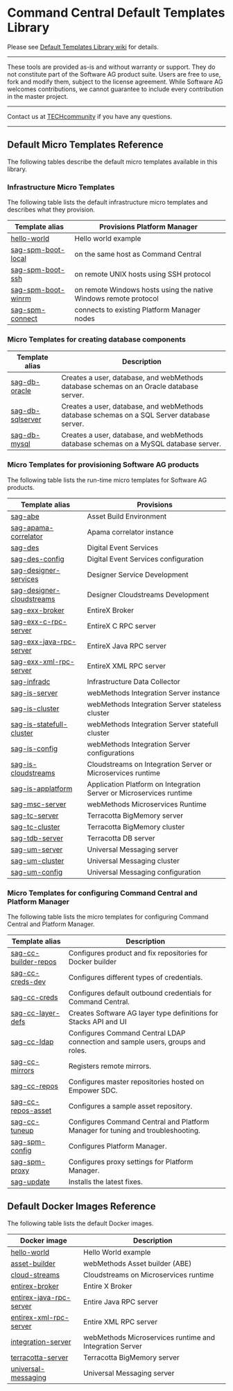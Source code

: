 <!-- Copyright 2013 - 2018 Software AG, Darmstadt, Germany and/or its licensors

   SPDX-License-Identifier: Apache-2.0

    Licensed under the Apache License, Version 2.0 (the "License");
    you may not use this file except in compliance with the License.
    You may obtain a copy of the License at

        http://www.apache.org/licenses/LICENSE-2.0

    Unless required by applicable law or agreed to in writing, software
    distributed under the License is distributed on an "AS IS" BASIS,
     WITHOUT WARRANTIES OR CONDITIONS OF ANY KIND, either express or implied.
     See the License for the specific language governing permissions and

     limitations under the License.                                                  

-->

# Command Central Default Templates Library

Please see [Default Templates Library wiki](https://github.com/SoftwareAG/sagdevops-templates/wiki) for details.

______________________
These tools are provided as-is and without warranty or support. They do not constitute part of the Software AG product suite. Users are free to use, fork and modify them, subject to the license agreement. While Software AG welcomes contributions, we cannot guarantee to include every contribution in the master project.
______________________

Contact us at [TECHcommunity](mailto:technologycommunity@softwareag.com?subject=Github/SoftwareAG) if you have any questions.
______________________

## Default Micro Templates Reference

The following tables describe the default micro templates available in this library.

### Infrastructure Micro Templates

The following table lists the default infrastructure micro templates and describes what they provision.

Template alias | Provisions Platform Manager
-------------------------|--------------------------------
[hello-world](templates/hello-world) | Hello world example
[sag-spm-boot-local](templates/sag-spm-boot-local) | on the same host as Command Central
[sag-spm-boot-ssh](templates/sag-spm-boot-ssh) | on remote UNIX hosts using SSH protocol
[sag-spm-boot-winrm](templates/sag-spm-boot-winrm) | on remote Windows hosts using the native Windows remote protocol
[sag-spm-connect](templates/sag-spm-connect) | connects to existing Platform Manager nodes

### Micro Templates for creating database components

Template alias | Description
-------------------------|--------------------------------
[sag-db-oracle](templates/sag-db-oracle) | Creates a user, database, and webMethods database schemas on an Oracle database server.
[sag-db-sqlserver](templates/sag-db-sqlserver) | Creates a user, database, and webMethods database schemas on a SQL Server database server.
[sag-db-mysql](templates/sag-db-mysql) | Creates a user, database, and webMethods database schemas on a MySQL database server.

### Micro Templates for provisioning Software AG products

The following table lists the run-time micro templates for Software AG products.

Template alias | Provisions
-------------------------|--------------------------------
[sag-abe](templates/sag-abe) | Asset Build Environment
[sag-apama-correlator](templates/sag-apama-correlator) | Apama correlator instance
[sag-des](templates/sag-des) | Digital Event Services
[sag-des-config](templates/sag-des-config) | Digital Event Services configuration
[sag-designer-services](templates/sag-designer-services) | Designer Service Development
[sag-designer-cloudstreams](templates/sag-designer-services) | Designer Cloudstreams Development
[sag-exx-broker](templates/sag-exx-broker) | EntireX Broker
[sag-exx-c-rpc-server](templates/sag-exx-c-rpc-server) | EntireX C RPC server
[sag-exx-java-rpc-server](templates/sag-exx-java-rpc-server) | EntireX Java RPC server
[sag-exx-xml-rpc-server](templates/sag-exx-xml-rpc-server) | EntireX XML RPC server
[sag-infradc](templates/sag-infradc) | Infrastructure Data Collector
[sag-is-server](templates/sag-is-server) | webMethods Integration Server instance
[sag-is-cluster](templates/sag-is-cluster) | webMethods Integration Server stateless cluster
[sag-is-statefull-cluster](templates/sag-is-statefull-cluster) | webMethods Integration Server statefull cluster
[sag-is-config](templates/sag-is-config) | webMethods Integration Server configurations
[sag-is-cloudstreams](templates/sag-is-applatform) | Cloudstreams on Integration Server or Microservices runtime
[sag-is-applatform](templates/sag-is-applatform) | Application Platform on Integration Server or Microservices runtime
[sag-msc-server](templates/sag-msc-server) | webMethods Microservices Runtime
[sag-tc-server](templates/sag-tc-server) | Terracotta BigMemory server
[sag-tc-cluster](templates/sag-tc-cluster) | Terracotta BigMemory cluster
[sag-tdb-server](templates/sag-tdb-server) | Terracotta DB server
[sag-um-server](templates/sag-um-server) | Universal Messaging server
[sag-um-cluster](templates/sag-um-cluster) | Universal Messaging cluster
[sag-um-config](templates/sag-um-config) | Universal Messaging configuration

<!-- [sag-mws-server](templates/sag-mws-server) | My webMethods server
[sag-mws-infradc](templates/sag-mws-server) | Infrastructure Data Collector UI on My webMethods server -->


### Micro Templates for configuring Command Central and Platform Manager

The following table lists the micro templates for configuring Command Central and Platform Manager.

Template alias | Description
-------------------------|--------------------------------
[sag-cc-builder-repos](templates/sag-cc-builder-dev) | Configures product and fix repositories for Docker builder
[sag-cc-creds-dev](templates/sag-cc-creds-dev) | Configures different types of credentials.
[sag-cc-creds](templates/sag-cc-creds) | Configures default outbound credentials for Command Central.
[sag-cc-layer-defs](templates/sag-cc-layer-defs) | Creates Software AG layer type definitions for Stacks API and UI
[sag-cc-ldap](templates/sag-spm-boot-local) | Configures Command Central LDAP connection and sample users, groups and roles.
[sag-cc-mirrors](templates/sag-cc-mirrors) | Registers remote mirrors.
[sag-cc-repos](templates/sag-cc-repos) | Configures master repositories hosted on Empower SDC.
[sag-cc-repos-asset](templates/sag-cc-repos-asset) | Configures a sample asset repository.
[sag-cc-tuneup](templates/sag-cc-tuneup) | Configures Command Central and Platform Manager for tuning and troubleshooting.
[sag-spm-config](templates/sag-spm-config) | Configures Platform Manager.
[sag-spm-proxy](templates/sag-spm-proxy) | Configures proxy settings for Platform Manager.
[sag-update](templates/sag-update) | Installs the latest fixes.

## Default Docker Images Reference

The following table lists the default Docker images.

Docker image | Description
-------------------------|--------------------------------
[hello-world](containers/hello-world) | Hello World example
[asset-builder](containers/asset-builder) | webMethods Asset builder (ABE)
[cloud-streams](containers/cloud-streams) | Cloudstreams on Microservices runtime
[entirex-broker](containers/entirex-broker) | Entire X Broker
[entirex-java-rpc-server](containers/entirex-java-rpc-server) | Entire Java RPC server
[entirex-xml-rpc-server](containers/entirex-xml-rpc-server) | Entire XML RPC server
[integration-server](containers/integration-server) | webMethods Microservices runtime and Integration Server
[terracotta-server](containers/terracotta-server) | Terracotta BigMemory server
[universal-messaging](containers/universal-messages) | Universal Messaging server
